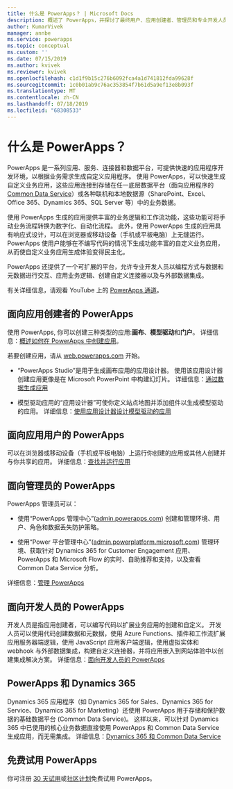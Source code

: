 ```yaml
---
title: 什么是 PowerApps？ | Microsoft Docs
description: 概述了 PowerApps，并探讨了最终用户、应用创建者、管理员和专业开发人员如何使用 PowerApps。
author: KumarVivek
manager: annbe
ms.service: powerapps
ms.topic: conceptual
ms.custom: ''
ms.date: 07/15/2019
ms.author: kvivek
ms.reviewer: kvivek
ms.openlocfilehash: c1d1f9b15c276b6092fca4a1d741812fda99628f
ms.sourcegitcommit: 1c0b01ab9c76ac353854f7b61d5a9ef13e8b093f
ms.translationtype: MT
ms.contentlocale: zh-CN
ms.lasthandoff: 07/18/2019
ms.locfileid: "68308533"
---
```

# <a name="what-is-powerapps"></a>什么是 PowerApps？

PowerApps 是一系列应用、服务、连接器和数据平台，可提供快速的应用程序开发环境，以根据业务需求生成自定义应用程序。 使用 PowerApps，可以快速生成自定义业务应用，这些应用连接到存储在任一底层数据平台（面向应用程序的 [Common Data Service](/powerapps/maker/common-data-service/data-platform-intro)）或各种联机和本地数据源（SharePoint、Excel、Office 365、Dynamics 365、SQL Server 等）中的业务数据。 

使用 PowerApps 生成的应用提供丰富的业务逻辑和工作流功能，这些功能可将手动业务流程转换为数字化、自动化流程。 此外，使用 PowerApps 生成的应用具有响应式设计，可以在浏览器或移动设备（手机或平板电脑）上无缝运行。 PowerApps 使用户能够在不编写代码的情况下生成功能丰富的自定义业务应用，从而使自定义业务应用生成体验变得民主化。

PowerApps 还提供了一个可扩展的平台，允许专业开发人员以编程方式与数据和元数据进行交互、应用业务逻辑、创建自定义连接器以及与外部数据集成。

有关详细信息，请观看 YouTube 上的 [PowerApps 通道](https://www.youtube.com/channel/UCGfWR2ekfRFckLjev6eQYLg)。

## <a name="powerapps-for-app-makerscreators"></a>面向应用创建者的 PowerApps

使用 PowerApps, 你可以创建三种类型的应用:**画布**、**模型驱动**和**门户**。 详细信息：[概述如何在 PowerApps 中创建应用](maker/index.md)。

若要创建应用，请从 [web.powerapps.com](https://web.powerapps.com) 开始。

- “PowerApps Studio”是用于生成画布应用的应用设计器。 使用该应用设计器创建应用更像是在 Microsoft PowerPoint 中构建幻灯片。 详细信息：[通过数据生成应用](/powerapps/maker/canvas-apps/data-platform-create-app)  

- 模型驱动应用的“应用设计器”可使你定义站点地图并添加组件以生成模型驱动的应用。 详细信息：[使用应用设计器设计模型驱动的应用](maker/model-driven-apps/design-custom-business-apps-using-app-designer.md)

## <a name="powerapps-for-app-users"></a>面向应用用户的 PowerApps

可以在浏览器或移动设备（手机或平板电脑）上运行你创建的应用或其他人创建并与你共享的应用。 详细信息：[查找并运行应用](user/index.md)

## <a name="powerapps-for-admins"></a>面向管理员的 PowerApps

PowerApps 管理员可以：

- 使用“PowerApps 管理中心”([admin.powerapps.com](https://admin.powerapps.com)) 创建和管理环境、用户、角色和数据丢失防护策略。 

- 使用“Power 平台管理中心”([admin.powerplatform.microsoft.com](https://admin.powerplatform.microsoft.com)) 管理环境、获取针对 Dynamics 365 for Customer Engagement 应用、PowerApps 和 Microsoft Flow 的实时、自助推荐和支持，以及查看 Common Data Service 分析。 

详细信息：[管理 PowerApps](/power-platform/admin/admin-guide)

## <a name="powerapps-for-developers"></a>面向开发人员的 PowerApps

开发人员是指应用创建者，可以编写代码以扩展业务应用的创建和自定义。 开发人员可以使用代码创建数据和元数据，使用 Azure Functions、插件和工作流扩展应用服务器端逻辑，使用 JavaScript 应用客户端逻辑，使用虚拟实体和 webhook 与外部数据集成，构建自定义连接器，并将应用嵌入到网站体验中以创建集成解决方案。 详细信息：[面向开发人员的 PowerApps](/powerapps/#pivot=home&panel=developer)

## <a name="powerapps-and-dynamics-365"></a>PowerApps 和 Dynamics 365

Dynamics 365 应用程序（如 Dynamics 365 for Sales、Dynamics 365 for Service、Dynamics 365 for Marketing）还使用 PowerApps 用于存储和保护数据的基础数据平台 (Common Data Service)。 这样以来，可以针对 Dynamics 365 中已使用的核心业务数据直接使用 PowerApps 和 Common Data Service 生成应用，而无需集成。 详细信息：[Dynamics 365 和 Common Data Service](maker/common-data-service/data-platform-intro.md#dynamics-365-and-the-common-data-service)

## <a name="try-powerapps-for-free"></a>免费试用 PowerApps

你可注册 [30 天试用](maker/signup-for-powerapps.md)或[社区计划](maker/dev-community-plan.md)免费试用 PowerApps。

